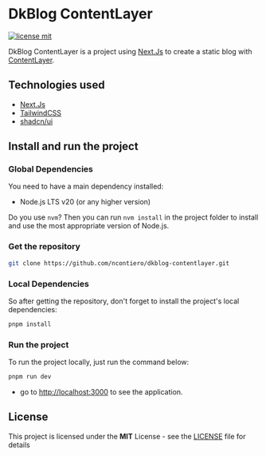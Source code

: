 # DkBlog ContentLayer

[![license mit](https://img.shields.io/badge/licence-MIT-6C47FF)](LICENSE)

DkBlog ContentLayer is a project using [Next.Js](https://nextjs.org/) to create a static blog with [ContentLayer](https://contentlayer.dev/).

## Technologies used

- [Next.Js](https://nextjs.org/)
- [TailwindCSS](https://tailwindcss.com/)
- [shadcn/ui](https://ui.shadcn.com/)

## Install and run the project

### Global Dependencies

You need to have a main dependency installed:

- Node.js LTS v20 (or any higher version)

Do you use `nvm`? Then you can run `nvm install` in the project folder to install and use the most appropriate version of Node.js.

### Get the repository

```bash
git clone https://github.com/ncontiero/dkblog-contentlayer.git
```

### Local Dependencies

So after getting the repository, don't forget to install the project's local dependencies:

```bash
pnpm install
```

### Run the project

To run the project locally, just run the command below:

```bash
pnpm run dev
```

- go to <http://localhost:3000> to see the application.

## License

This project is licensed under the **MIT** License - see the [LICENSE](./LICENSE) file for details
